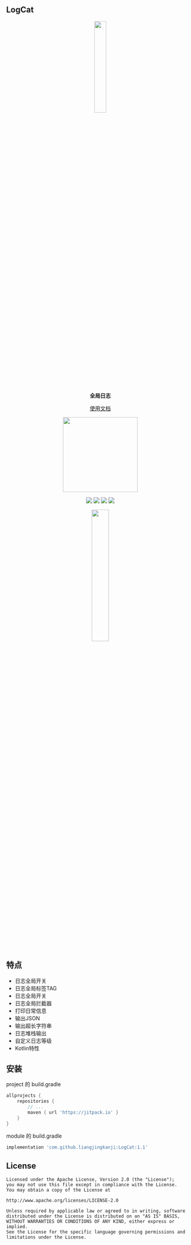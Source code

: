 ## LogCat


<p align="center"><img src="https://i.imgur.com/S0IjjHS.jpg" width="25%"/></p>

<p align="center"><strong>全局日志</strong></p>

<p align="center"><a href="http://liangjingkanji.github.io/LogCat/">使用文档</a></p>
<p align="center"><img src="https://i.imgur.com/t3vnPHs.jpg" width="200"/></p>



<p align="center">
<a href="https://jitpack.io/#liangjingkanji/LogCat"><img src="https://jitpack.io/v/liangjingkanji/LogCat.svg"/></a>
<img src="https://img.shields.io/badge/language-kotlin-orange.svg"/>
<img src="https://img.shields.io/badge/license-Apache-blue"/>
<a href="https://jq.qq.com/?_wv=1027&k=vWsXSNBJ"><img src="https://img.shields.io/badge/QQ群-752854893-blue"/></a>
</p>


<p align="center"><img src="https://i.imgur.com/lZXNqXE.jpg" width="30%;" /></p>

## 特点

-   日志全局开关
-   日志全局标签TAG
-   日志全局开关
-   日志全局拦截器
-   打印日常信息
-   输出JSON
-   输出超长字符串
-   日志堆栈输出
-   自定义日志等级
-   Kotlin特性

## 安装

project 的 build.gradle

```groovy
allprojects {
    repositories {
        // ...
        maven { url 'https://jitpack.io' }
    }
}
```



module 的 build.gradle

```groovy
implementation 'com.github.liangjingkanji:LogCat:1.1'
```



## License

```
Licensed under the Apache License, Version 2.0 (the "License");
you may not use this file except in compliance with the License.
You may obtain a copy of the License at

http://www.apache.org/licenses/LICENSE-2.0

Unless required by applicable law or agreed to in writing, software
distributed under the License is distributed on an "AS IS" BASIS,
WITHOUT WARRANTIES OR CONDITIONS OF ANY KIND, either express or implied.
See the License for the specific language governing permissions and
limitations under the License.
```

